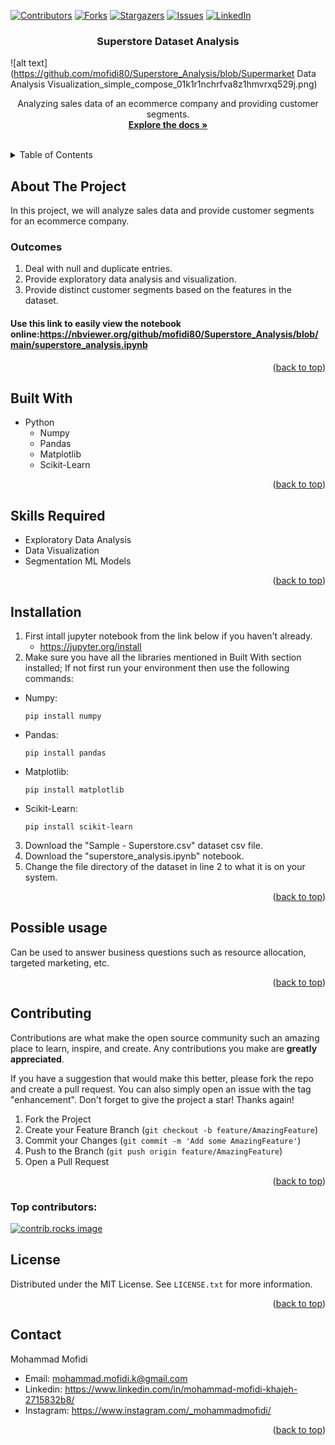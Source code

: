 <a id="readme-top"></a>

[![Contributors][contributors-shield]][contributors-url]
[![Forks][forks-shield]][forks-url]
[![Stargazers][stars-shield]][stars-url]
[![Issues][issues-shield]][issues-url]
[![LinkedIn][linkedin-shield]][linkedin-url]

<h3 align="center">Superstore Dataset Analysis</h3>

![alt text](https://github.com/mofidi80/Superstore_Analysis/blob/Supermarket Data Analysis Visualization_simple_compose_01k1r1nchrfva8z1hmvrxq529j.png)

  <p align="center">
    Analyzing sales data of an ecommerce company and providing customer segments.
    <br />
    <a href="https://github.com/mofidi80/Superstore_Analysis"><strong>Explore the docs »</strong></a>
    <br />
    <br />
  </p>
</div>

<!-- TABLE OF CONTENTS -->
<details>
  <summary>Table of Contents</summary>
  <ol>
    <li>
      <a href="#about-the-project">About The Project</a>
      <ul>
        <li><a href="#built-with">Built With</a></li>
        <li><a href="#skills-required">Skills Required</a><li>
      </ul>
    <li><a href="#installation">Installation</a></li>
    <li><a href="#possible-usage">Possible Usage</a></li>
    <li><a href="#contributing">Contributing</a></li>
    <li><a href="#license">License</a></li>
    <li><a href="#contact">Contact</a></li>
  </ol>
</details>

## About The Project
In this project, we will analyze sales data and provide customer segments for an ecommerce company.

### Outcomes
1. Deal with null and duplicate entries.
2. Provide exploratory data analysis and visualization.
3. Provide distinct customer segments based on the features in the dataset.

#### Use this link to easily view the notebook online:https://nbviewer.org/github/mofidi80/Superstore_Analysis/blob/main/superstore_analysis.ipynb

<p align="right">(<a href="#readme-top">back to top</a>)</p>


## Built With
* Python
   + Numpy
   + Pandas
   + Matplotlib
   + Scikit-Learn

<p align="right">(<a href="#readme-top">back to top</a>)</p>


## Skills Required
* Exploratory Data Analysis
* Data Visualization
* Segmentation ML Models

<p align="right">(<a href="#readme-top">back to top</a>)</p>


## Installation
1. First intall jupyter notebook from the link below if you haven't already.
   + https://jupyter.org/install
2. Make sure you have all the libraries mentioned in Built With section installed; If not first run your environment then use the following commands:
+ Numpy:
  ```console
  pip install numpy
  ```
+ Pandas:
  ```console
  pip install pandas
  ```
+ Matplotlib:
  ```console
  pip install matplotlib
  ```
+ Scikit-Learn:
  ```console
  pip install scikit-learn
  ```
3. Download the "Sample - Superstore.csv" dataset csv file.
4. Download the "superstore_analysis.ipynb" notebook.
5. Change the file directory of the dataset in line 2 to what it is on your system.
<p align="right">(<a href="#readme-top">back to top</a>)</p>


## Possible usage
Can be used to answer business questions such as resource allocation, targeted marketing, etc.

<p align="right">(<a href="#readme-top">back to top</a>)</p>



<!-- CONTRIBUTING -->
## Contributing

Contributions are what make the open source community such an amazing place to learn, inspire, and create. Any contributions you make are **greatly appreciated**.

If you have a suggestion that would make this better, please fork the repo and create a pull request. You can also simply open an issue with the tag "enhancement".
Don't forget to give the project a star! Thanks again!

1. Fork the Project
2. Create your Feature Branch (`git checkout -b feature/AmazingFeature`)
3. Commit your Changes (`git commit -m 'Add some AmazingFeature'`)
4. Push to the Branch (`git push origin feature/AmazingFeature`)
5. Open a Pull Request

<p align="right">(<a href="#readme-top">back to top</a>)</p>

### Top contributors:

<a href="https://github.com/mofidi80/Superstore_Analysis/graphs/contributors">
  <img src="https://contrib.rocks/image?repo=mofidi80/Superstore_Analysis" alt="contrib.rocks image" />
</a>


<!-- LICENSE -->
## License

Distributed under the MIT License. See `LICENSE.txt` for more information.

<p align="right">(<a href="#readme-top">back to top</a>)</p>



<!-- CONTACT -->
## Contact
Mohammad Mofidi
* Email: mohammad.mofidi.k@gmail.com
* Linkedin: https://www.linkedin.com/in/mohammad-mofidi-khajeh-2715832b8/
* Instagram: https://www.instagram.com/_mohammadmofidi/


<p align="right">(<a href="#readme-top">back to top</a>)</p>



<!-- MARKDOWN LINKS & IMAGES -->
<!-- https://www.markdownguide.org/basic-syntax/#reference-style-links -->
[contributors-shield]: https://img.shields.io/github/contributors/mofidi80/Superstore_Analysis.svg?style=for-the-badge
[contributors-url]: https://github.com/mofidi80/Superstore_Analysis/graphs/contributors
[forks-shield]: https://img.shields.io/github/forks/mofidi80/Superstore_Analysis.svg?style=for-the-badge
[forks-url]: https://github.com/mofidi80/Superstore_Analysis/network/members
[stars-shield]: https://img.shields.io/github/stars/mofidi80/Superstore_Analysis.svg?style=for-the-badge
[stars-url]: https://github.com/mofidi80/Superstore_Analysis/stargazers
[issues-shield]: https://img.shields.io/github/issues/mofidi80/Superstore_Analysis.svg?style=for-the-badge
[issues-url]: https://github.com/mofidi80/Superstore_Analysis/issues
[license-shield]: https://img.shields.io/github/license/mofidi80/Superstore_Analysis.svg?style=for-the-badge
[license-url]: https://github.com/mofidi80/Superstore_Analysis/blob/master/LICENSE.txt
[linkedin-shield]: https://img.shields.io/badge/-LinkedIn-black.svg?style=for-the-badge&logo=linkedin&colorB=555
[linkedin-url]: https://www.linkedin.com/in/mohammad-mofidi-khajeh-2715832b8/












  

